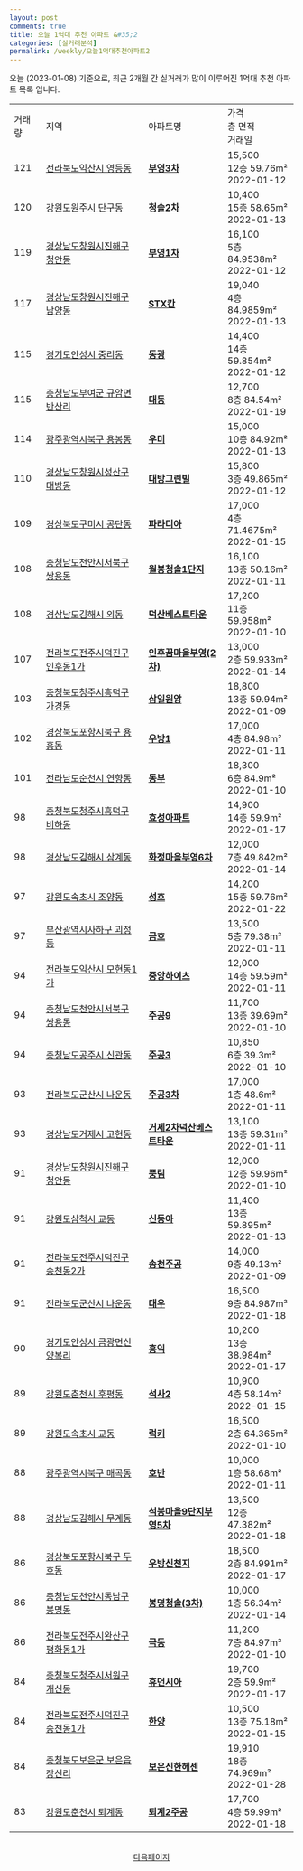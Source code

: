```yaml
---
layout: post
comments: true
title: 오늘 1억대 추천 아파트 &#35;2
categories: [실거래분석]
permalink: /weekly/오늘1억대추천아파트2
---
```


오늘 (2023-01-08) 기준으로, 최근 2개월 간 실거래가 많이 이루어진 1억대 추천 아파트 목록 입니다.

<table class="sortable">
  <tr>
    <td>거래량</td>
    <td>지역</td>
    <td>아파트명</td>
    <td>가격<br>층 면적<br>거래일</td>
  </tr>

  <tr class="item">
    <td>121</td>
    <td><a href="/apt/전라북도익산시영등동">전라북도익산시 영등동</a></td>
    <td style="font-weight: bold;"><a href="/apt/전라북도익산시영등동부영3차">부영3차</a></td>
    <td>15,500<br>12층  59.76m²<br>2022-01-12</td>
  </tr>

  <tr class="item">
    <td>120</td>
    <td><a href="/apt/강원도원주시단구동">강원도원주시 단구동</a></td>
    <td style="font-weight: bold;"><a href="/apt/강원도원주시단구동청솔2차">청솔2차</a></td>
    <td>10,400<br>15층  58.65m²<br>2022-01-13</td>
  </tr>

  <tr class="item">
    <td>119</td>
    <td><a href="/apt/경상남도창원시진해구청안동">경상남도창원시진해구 청안동</a></td>
    <td style="font-weight: bold;"><a href="/apt/경상남도창원시진해구청안동부영1차">부영1차</a></td>
    <td>16,100<br>5층  84.9538m²<br>2022-01-12</td>
  </tr>

  <tr class="item">
    <td>117</td>
    <td><a href="/apt/경상남도창원시진해구남양동">경상남도창원시진해구 남양동</a></td>
    <td style="font-weight: bold;"><a href="/apt/경상남도창원시진해구남양동STX칸">STX칸</a></td>
    <td>19,040<br>4층  84.9859m²<br>2022-01-13</td>
  </tr>

  <tr class="item">
    <td>115</td>
    <td><a href="/apt/경기도안성시중리동">경기도안성시 중리동</a></td>
    <td style="font-weight: bold;"><a href="/apt/경기도안성시중리동동광">동광</a></td>
    <td>14,400<br>14층  59.854m²<br>2022-01-12</td>
  </tr>

  <tr class="item">
    <td>115</td>
    <td><a href="/apt/충청남도부여군규암면반산리">충청남도부여군 규암면반산리</a></td>
    <td style="font-weight: bold;"><a href="/apt/충청남도부여군규암면반산리대동">대동</a></td>
    <td>12,700<br>8층  84.54m²<br>2022-01-19</td>
  </tr>

  <tr class="item">
    <td>114</td>
    <td><a href="/apt/광주광역시북구용봉동">광주광역시북구 용봉동</a></td>
    <td style="font-weight: bold;"><a href="/apt/광주광역시북구용봉동우미">우미</a></td>
    <td>15,000<br>10층  84.92m²<br>2022-01-13</td>
  </tr>

  <tr class="item">
    <td>110</td>
    <td><a href="/apt/경상남도창원시성산구대방동">경상남도창원시성산구 대방동</a></td>
    <td style="font-weight: bold;"><a href="/apt/경상남도창원시성산구대방동대방그린빌">대방그린빌</a></td>
    <td>15,800<br>3층  49.865m²<br>2022-01-12</td>
  </tr>

  <tr class="item">
    <td>109</td>
    <td><a href="/apt/경상북도구미시공단동">경상북도구미시 공단동</a></td>
    <td style="font-weight: bold;"><a href="/apt/경상북도구미시공단동파라디아">파라디아</a></td>
    <td>17,000<br>4층  71.4675m²<br>2022-01-15</td>
  </tr>

  <tr class="item">
    <td>108</td>
    <td><a href="/apt/충청남도천안시서북구쌍용동">충청남도천안시서북구 쌍용동</a></td>
    <td style="font-weight: bold;"><a href="/apt/충청남도천안시서북구쌍용동월봉청솔1단지">월봉청솔1단지</a></td>
    <td>16,100<br>13층  50.16m²<br>2022-01-11</td>
  </tr>

  <tr class="item">
    <td>108</td>
    <td><a href="/apt/경상남도김해시외동">경상남도김해시 외동</a></td>
    <td style="font-weight: bold;"><a href="/apt/경상남도김해시외동덕산베스트타운">덕산베스트타운</a></td>
    <td>17,200<br>11층  59.958m²<br>2022-01-10</td>
  </tr>

  <tr class="item">
    <td>107</td>
    <td><a href="/apt/전라북도전주시덕진구인후동1가">전라북도전주시덕진구 인후동1가</a></td>
    <td style="font-weight: bold;"><a href="/apt/전라북도전주시덕진구인후동1가인후꿈마을부영(2차)">인후꿈마을부영(2차)</a></td>
    <td>13,000<br>2층  59.933m²<br>2022-01-14</td>
  </tr>

  <tr class="item">
    <td>103</td>
    <td><a href="/apt/충청북도청주시흥덕구가경동">충청북도청주시흥덕구 가경동</a></td>
    <td style="font-weight: bold;"><a href="/apt/충청북도청주시흥덕구가경동삼일원앙">삼일원앙</a></td>
    <td>18,800<br>13층  59.94m²<br>2022-01-09</td>
  </tr>

  <tr class="item">
    <td>102</td>
    <td><a href="/apt/경상북도포항시북구용흥동">경상북도포항시북구 용흥동</a></td>
    <td style="font-weight: bold;"><a href="/apt/경상북도포항시북구용흥동우방1">우방1</a></td>
    <td>17,000<br>4층  84.98m²<br>2022-01-11</td>
  </tr>

  <tr class="item">
    <td>101</td>
    <td><a href="/apt/전라남도순천시연향동">전라남도순천시 연향동</a></td>
    <td style="font-weight: bold;"><a href="/apt/전라남도순천시연향동동부">동부</a></td>
    <td>18,300<br>6층  84.9m²<br>2022-01-10</td>
  </tr>

  <tr class="item">
    <td>98</td>
    <td><a href="/apt/충청북도청주시흥덕구비하동">충청북도청주시흥덕구 비하동</a></td>
    <td style="font-weight: bold;"><a href="/apt/충청북도청주시흥덕구비하동효성아파트">효성아파트</a></td>
    <td>14,900<br>14층  59.9m²<br>2022-01-17</td>
  </tr>

  <tr class="item">
    <td>98</td>
    <td><a href="/apt/경상남도김해시삼계동">경상남도김해시 삼계동</a></td>
    <td style="font-weight: bold;"><a href="/apt/경상남도김해시삼계동화정마을부영6차">화정마을부영6차</a></td>
    <td>12,000<br>7층  49.842m²<br>2022-01-14</td>
  </tr>

  <tr class="item">
    <td>97</td>
    <td><a href="/apt/강원도속초시조양동">강원도속초시 조양동</a></td>
    <td style="font-weight: bold;"><a href="/apt/강원도속초시조양동성호">성호</a></td>
    <td>14,200<br>15층  59.76m²<br>2022-01-22</td>
  </tr>

  <tr class="item">
    <td>97</td>
    <td><a href="/apt/부산광역시사하구괴정동">부산광역시사하구 괴정동</a></td>
    <td style="font-weight: bold;"><a href="/apt/부산광역시사하구괴정동금호">금호</a></td>
    <td>13,500<br>5층  79.38m²<br>2022-01-11</td>
  </tr>

  <tr class="item">
    <td>94</td>
    <td><a href="/apt/전라북도익산시모현동1가">전라북도익산시 모현동1가</a></td>
    <td style="font-weight: bold;"><a href="/apt/전라북도익산시모현동1가중앙하이츠">중앙하이츠</a></td>
    <td>12,000<br>14층  59.59m²<br>2022-01-11</td>
  </tr>

  <tr class="item">
    <td>94</td>
    <td><a href="/apt/충청남도천안시서북구쌍용동">충청남도천안시서북구 쌍용동</a></td>
    <td style="font-weight: bold;"><a href="/apt/충청남도천안시서북구쌍용동주공9">주공9</a></td>
    <td>11,700<br>13층  39.69m²<br>2022-01-10</td>
  </tr>

  <tr class="item">
    <td>94</td>
    <td><a href="/apt/충청남도공주시신관동">충청남도공주시 신관동</a></td>
    <td style="font-weight: bold;"><a href="/apt/충청남도공주시신관동주공3">주공3</a></td>
    <td>10,850<br>6층  39.3m²<br>2022-01-10</td>
  </tr>

  <tr class="item">
    <td>93</td>
    <td><a href="/apt/전라북도군산시나운동">전라북도군산시 나운동</a></td>
    <td style="font-weight: bold;"><a href="/apt/전라북도군산시나운동주공3차">주공3차</a></td>
    <td>17,000<br>1층  48.6m²<br>2022-01-11</td>
  </tr>

  <tr class="item">
    <td>93</td>
    <td><a href="/apt/경상남도거제시고현동">경상남도거제시 고현동</a></td>
    <td style="font-weight: bold;"><a href="/apt/경상남도거제시고현동거제2차덕산베스트타운">거제2차덕산베스트타운</a></td>
    <td>13,100<br>13층  59.31m²<br>2022-01-11</td>
  </tr>

  <tr class="item">
    <td>91</td>
    <td><a href="/apt/경상남도창원시진해구청안동">경상남도창원시진해구 청안동</a></td>
    <td style="font-weight: bold;"><a href="/apt/경상남도창원시진해구청안동풍림">풍림</a></td>
    <td>12,000<br>12층  59.96m²<br>2022-01-10</td>
  </tr>

  <tr class="item">
    <td>91</td>
    <td><a href="/apt/강원도삼척시교동">강원도삼척시 교동</a></td>
    <td style="font-weight: bold;"><a href="/apt/강원도삼척시교동신동아">신동아</a></td>
    <td>11,400<br>13층  59.895m²<br>2022-01-13</td>
  </tr>

  <tr class="item">
    <td>91</td>
    <td><a href="/apt/전라북도전주시덕진구송천동2가">전라북도전주시덕진구 송천동2가</a></td>
    <td style="font-weight: bold;"><a href="/apt/전라북도전주시덕진구송천동2가송천주공">송천주공</a></td>
    <td>14,000<br>9층  49.13m²<br>2022-01-09</td>
  </tr>

  <tr class="item">
    <td>91</td>
    <td><a href="/apt/전라북도군산시나운동">전라북도군산시 나운동</a></td>
    <td style="font-weight: bold;"><a href="/apt/전라북도군산시나운동대우">대우</a></td>
    <td>16,500<br>9층  84.987m²<br>2022-01-18</td>
  </tr>

  <tr class="item">
    <td>90</td>
    <td><a href="/apt/경기도안성시금광면신양복리">경기도안성시 금광면신양복리</a></td>
    <td style="font-weight: bold;"><a href="/apt/경기도안성시금광면신양복리홍익">홍익</a></td>
    <td>10,200<br>13층  38.984m²<br>2022-01-17</td>
  </tr>

  <tr class="item">
    <td>89</td>
    <td><a href="/apt/강원도춘천시후평동">강원도춘천시 후평동</a></td>
    <td style="font-weight: bold;"><a href="/apt/강원도춘천시후평동석사2">석사2</a></td>
    <td>10,900<br>4층  58.14m²<br>2022-01-15</td>
  </tr>

  <tr class="item">
    <td>89</td>
    <td><a href="/apt/강원도속초시교동">강원도속초시 교동</a></td>
    <td style="font-weight: bold;"><a href="/apt/강원도속초시교동럭키">럭키</a></td>
    <td>16,500<br>2층  64.365m²<br>2022-01-10</td>
  </tr>

  <tr class="item">
    <td>88</td>
    <td><a href="/apt/광주광역시북구매곡동">광주광역시북구 매곡동</a></td>
    <td style="font-weight: bold;"><a href="/apt/광주광역시북구매곡동호반">호반</a></td>
    <td>10,000<br>1층  58.68m²<br>2022-01-11</td>
  </tr>

  <tr class="item">
    <td>88</td>
    <td><a href="/apt/경상남도김해시무계동">경상남도김해시 무계동</a></td>
    <td style="font-weight: bold;"><a href="/apt/경상남도김해시무계동석봉마을9단지부영5차">석봉마을9단지부영5차</a></td>
    <td>13,500<br>12층  47.382m²<br>2022-01-18</td>
  </tr>

  <tr class="item">
    <td>86</td>
    <td><a href="/apt/경상북도포항시북구두호동">경상북도포항시북구 두호동</a></td>
    <td style="font-weight: bold;"><a href="/apt/경상북도포항시북구두호동우방신천지">우방신천지</a></td>
    <td>18,500<br>2층  84.991m²<br>2022-01-17</td>
  </tr>

  <tr class="item">
    <td>86</td>
    <td><a href="/apt/충청남도천안시동남구봉명동">충청남도천안시동남구 봉명동</a></td>
    <td style="font-weight: bold;"><a href="/apt/충청남도천안시동남구봉명동봉명청솔(3차)">봉명청솔(3차)</a></td>
    <td>10,000<br>1층  56.34m²<br>2022-01-14</td>
  </tr>

  <tr class="item">
    <td>86</td>
    <td><a href="/apt/전라북도전주시완산구평화동1가">전라북도전주시완산구 평화동1가</a></td>
    <td style="font-weight: bold;"><a href="/apt/전라북도전주시완산구평화동1가극동">극동</a></td>
    <td>11,200<br>7층  84.97m²<br>2022-01-10</td>
  </tr>

  <tr class="item">
    <td>84</td>
    <td><a href="/apt/충청북도청주시서원구개신동">충청북도청주시서원구 개신동</a></td>
    <td style="font-weight: bold;"><a href="/apt/충청북도청주시서원구개신동휴먼시아">휴먼시아</a></td>
    <td>19,700<br>2층  59.9m²<br>2022-01-17</td>
  </tr>

  <tr class="item">
    <td>84</td>
    <td><a href="/apt/전라북도전주시덕진구송천동1가">전라북도전주시덕진구 송천동1가</a></td>
    <td style="font-weight: bold;"><a href="/apt/전라북도전주시덕진구송천동1가한양">한양</a></td>
    <td>10,500<br>13층  75.18m²<br>2022-01-15</td>
  </tr>

  <tr class="item">
    <td>84</td>
    <td><a href="/apt/충청북도보은군보은읍장신리">충청북도보은군 보은읍장신리</a></td>
    <td style="font-weight: bold;"><a href="/apt/충청북도보은군보은읍장신리보은신한헤센">보은신한헤센</a></td>
    <td>19,910<br>18층  74.969m²<br>2022-01-28</td>
  </tr>

  <tr class="item">
    <td>83</td>
    <td><a href="/apt/강원도춘천시퇴계동">강원도춘천시 퇴계동</a></td>
    <td style="font-weight: bold;"><a href="/apt/강원도춘천시퇴계동퇴계2주공">퇴계2주공</a></td>
    <td>17,700<br>4층  59.99m²<br>2022-01-18</td>
  </tr>

  <tr>
      <script async src="https://pagead2.googlesyndication.com/pagead/js/adsbygoogle.js?client=ca-pub-3485438051770037"
          crossorigin="anonymous"></script>
      <ins class="adsbygoogle"
          style="display:block"
          data-ad-format="fluid"
          data-ad-layout-key="-fb+5w+4e-db+86"
          data-ad-client="ca-pub-3485438051770037"
          data-ad-slot="1827090281"></ins>
      <script>
          (adsbygoogle = window.adsbygoogle || []).push({});
      </script>
  </tr>
    
</table>

<br>
<center><a href="/weekly/오늘1억대추천아파트3">다음페이지</a></center>
<br><br>
